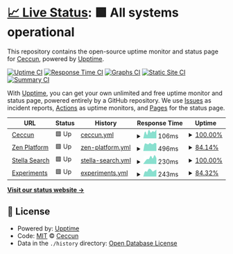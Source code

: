 # [📈 Live Status](https://demo.upptime.js.org): <!--live status--> **🟩 All systems operational**

This repository contains the open-source uptime monitor and status page for [Ceccun](https://ceccun.com), powered by [Upptime](https://github.com/upptime/upptime).

[![Uptime CI](https://github.com/stel-la/status/workflows/Uptime%20CI/badge.svg)](https://github.com/stel-la/status/actions?query=workflow%3A%22Uptime+CI%22)
[![Response Time CI](https://github.com/stel-la/status/workflows/Response%20Time%20CI/badge.svg)](https://github.com/stel-la/status/actions?query=workflow%3A%22Response+Time+CI%22)
[![Graphs CI](https://github.com/stel-la/status/workflows/Graphs%20CI/badge.svg)](https://github.com/stel-la/status/actions?query=workflow%3A%22Graphs+CI%22)
[![Static Site CI](https://github.com/stel-la/status/workflows/Static%20Site%20CI/badge.svg)](https://github.com/stel-la/status/actions?query=workflow%3A%22Static+Site+CI%22)
[![Summary CI](https://github.com/stel-la/status/workflows/Summary%20CI/badge.svg)](https://github.com/stel-la/status/actions?query=workflow%3A%22Summary+CI%22)

With [Upptime](https://upptime.js.org), you can get your own unlimited and free uptime monitor and status page, powered entirely by a GitHub repository. We use [Issues](https://github.com/stel-la/status/issues) as incident reports, [Actions](https://github.com/stel-la/status/actions) as uptime monitors, and [Pages](https://demo.upptime.js.org) for the status page.

<!--start: status pages-->
<!-- This summary is generated by Upptime (https://github.com/upptime/upptime) -->
<!-- Do not edit this manually, your changes will be overwritten -->
<!-- prettier-ignore -->
| URL | Status | History | Response Time | Uptime |
| --- | ------ | ------- | ------------- | ------ |
| <img alt="" src="https://icons.duckduckgo.com/ip3/ceccun.com.ico" height="13"> [Ceccun](https://ceccun.com) | 🟩 Up | [ceccun.yml](https://github.com/ceccun/status/commits/HEAD/history/ceccun.yml) | <details><summary><img alt="Response time graph" src="./graphs/ceccun/response-time-week.png" height="20"> 106ms</summary><br><a href="https://status.ceccun.com/history/ceccun"><img alt="Response time 128" src="https://img.shields.io/endpoint?url=https%3A%2F%2Fraw.githubusercontent.com%2Fceccun%2Fstatus%2FHEAD%2Fapi%2Fceccun%2Fresponse-time.json"></a><br><a href="https://status.ceccun.com/history/ceccun"><img alt="24-hour response time 140" src="https://img.shields.io/endpoint?url=https%3A%2F%2Fraw.githubusercontent.com%2Fceccun%2Fstatus%2FHEAD%2Fapi%2Fceccun%2Fresponse-time-day.json"></a><br><a href="https://status.ceccun.com/history/ceccun"><img alt="7-day response time 106" src="https://img.shields.io/endpoint?url=https%3A%2F%2Fraw.githubusercontent.com%2Fceccun%2Fstatus%2FHEAD%2Fapi%2Fceccun%2Fresponse-time-week.json"></a><br><a href="https://status.ceccun.com/history/ceccun"><img alt="30-day response time 139" src="https://img.shields.io/endpoint?url=https%3A%2F%2Fraw.githubusercontent.com%2Fceccun%2Fstatus%2FHEAD%2Fapi%2Fceccun%2Fresponse-time-month.json"></a><br><a href="https://status.ceccun.com/history/ceccun"><img alt="1-year response time 128" src="https://img.shields.io/endpoint?url=https%3A%2F%2Fraw.githubusercontent.com%2Fceccun%2Fstatus%2FHEAD%2Fapi%2Fceccun%2Fresponse-time-year.json"></a></details> | <details><summary><a href="https://status.ceccun.com/history/ceccun">100.00%</a></summary><a href="https://status.ceccun.com/history/ceccun"><img alt="All-time uptime 100.00%" src="https://img.shields.io/endpoint?url=https%3A%2F%2Fraw.githubusercontent.com%2Fceccun%2Fstatus%2FHEAD%2Fapi%2Fceccun%2Fuptime.json"></a><br><a href="https://status.ceccun.com/history/ceccun"><img alt="24-hour uptime 100.00%" src="https://img.shields.io/endpoint?url=https%3A%2F%2Fraw.githubusercontent.com%2Fceccun%2Fstatus%2FHEAD%2Fapi%2Fceccun%2Fuptime-day.json"></a><br><a href="https://status.ceccun.com/history/ceccun"><img alt="7-day uptime 100.00%" src="https://img.shields.io/endpoint?url=https%3A%2F%2Fraw.githubusercontent.com%2Fceccun%2Fstatus%2FHEAD%2Fapi%2Fceccun%2Fuptime-week.json"></a><br><a href="https://status.ceccun.com/history/ceccun"><img alt="30-day uptime 100.00%" src="https://img.shields.io/endpoint?url=https%3A%2F%2Fraw.githubusercontent.com%2Fceccun%2Fstatus%2FHEAD%2Fapi%2Fceccun%2Fuptime-month.json"></a><br><a href="https://status.ceccun.com/history/ceccun"><img alt="1-year uptime 100.00%" src="https://img.shields.io/endpoint?url=https%3A%2F%2Fraw.githubusercontent.com%2Fceccun%2Fstatus%2FHEAD%2Fapi%2Fceccun%2Fuptime-year.json"></a></details>
| <img alt="" src="https://icons.duckduckgo.com/ip3/uowbo.ceccun.com.ico" height="13"> [Zen Platform](https://uowbo.ceccun.com) | 🟩 Up | [zen-platform.yml](https://github.com/ceccun/status/commits/HEAD/history/zen-platform.yml) | <details><summary><img alt="Response time graph" src="./graphs/zen-platform/response-time-week.png" height="20"> 496ms</summary><br><a href="https://status.ceccun.com/history/zen-platform"><img alt="Response time 448" src="https://img.shields.io/endpoint?url=https%3A%2F%2Fraw.githubusercontent.com%2Fceccun%2Fstatus%2FHEAD%2Fapi%2Fzen-platform%2Fresponse-time.json"></a><br><a href="https://status.ceccun.com/history/zen-platform"><img alt="24-hour response time 500" src="https://img.shields.io/endpoint?url=https%3A%2F%2Fraw.githubusercontent.com%2Fceccun%2Fstatus%2FHEAD%2Fapi%2Fzen-platform%2Fresponse-time-day.json"></a><br><a href="https://status.ceccun.com/history/zen-platform"><img alt="7-day response time 496" src="https://img.shields.io/endpoint?url=https%3A%2F%2Fraw.githubusercontent.com%2Fceccun%2Fstatus%2FHEAD%2Fapi%2Fzen-platform%2Fresponse-time-week.json"></a><br><a href="https://status.ceccun.com/history/zen-platform"><img alt="30-day response time 549" src="https://img.shields.io/endpoint?url=https%3A%2F%2Fraw.githubusercontent.com%2Fceccun%2Fstatus%2FHEAD%2Fapi%2Fzen-platform%2Fresponse-time-month.json"></a><br><a href="https://status.ceccun.com/history/zen-platform"><img alt="1-year response time 448" src="https://img.shields.io/endpoint?url=https%3A%2F%2Fraw.githubusercontent.com%2Fceccun%2Fstatus%2FHEAD%2Fapi%2Fzen-platform%2Fresponse-time-year.json"></a></details> | <details><summary><a href="https://status.ceccun.com/history/zen-platform">84.14%</a></summary><a href="https://status.ceccun.com/history/zen-platform"><img alt="All-time uptime 92.64%" src="https://img.shields.io/endpoint?url=https%3A%2F%2Fraw.githubusercontent.com%2Fceccun%2Fstatus%2FHEAD%2Fapi%2Fzen-platform%2Fuptime.json"></a><br><a href="https://status.ceccun.com/history/zen-platform"><img alt="24-hour uptime 100.00%" src="https://img.shields.io/endpoint?url=https%3A%2F%2Fraw.githubusercontent.com%2Fceccun%2Fstatus%2FHEAD%2Fapi%2Fzen-platform%2Fuptime-day.json"></a><br><a href="https://status.ceccun.com/history/zen-platform"><img alt="7-day uptime 84.14%" src="https://img.shields.io/endpoint?url=https%3A%2F%2Fraw.githubusercontent.com%2Fceccun%2Fstatus%2FHEAD%2Fapi%2Fzen-platform%2Fuptime-week.json"></a><br><a href="https://status.ceccun.com/history/zen-platform"><img alt="30-day uptime 94.27%" src="https://img.shields.io/endpoint?url=https%3A%2F%2Fraw.githubusercontent.com%2Fceccun%2Fstatus%2FHEAD%2Fapi%2Fzen-platform%2Fuptime-month.json"></a><br><a href="https://status.ceccun.com/history/zen-platform"><img alt="1-year uptime 92.64%" src="https://img.shields.io/endpoint?url=https%3A%2F%2Fraw.githubusercontent.com%2Fceccun%2Fstatus%2FHEAD%2Fapi%2Fzen-platform%2Fuptime-year.json"></a></details>
| <img alt="" src="https://icons.duckduckgo.com/ip3/stella.hs.vc.ico" height="13"> [Stella Search](https://stella.hs.vc/) | 🟩 Up | [stella-search.yml](https://github.com/ceccun/status/commits/HEAD/history/stella-search.yml) | <details><summary><img alt="Response time graph" src="./graphs/stella-search/response-time-week.png" height="20"> 230ms</summary><br><a href="https://status.ceccun.com/history/stella-search"><img alt="Response time 508" src="https://img.shields.io/endpoint?url=https%3A%2F%2Fraw.githubusercontent.com%2Fceccun%2Fstatus%2FHEAD%2Fapi%2Fstella-search%2Fresponse-time.json"></a><br><a href="https://status.ceccun.com/history/stella-search"><img alt="24-hour response time 229" src="https://img.shields.io/endpoint?url=https%3A%2F%2Fraw.githubusercontent.com%2Fceccun%2Fstatus%2FHEAD%2Fapi%2Fstella-search%2Fresponse-time-day.json"></a><br><a href="https://status.ceccun.com/history/stella-search"><img alt="7-day response time 230" src="https://img.shields.io/endpoint?url=https%3A%2F%2Fraw.githubusercontent.com%2Fceccun%2Fstatus%2FHEAD%2Fapi%2Fstella-search%2Fresponse-time-week.json"></a><br><a href="https://status.ceccun.com/history/stella-search"><img alt="30-day response time 396" src="https://img.shields.io/endpoint?url=https%3A%2F%2Fraw.githubusercontent.com%2Fceccun%2Fstatus%2FHEAD%2Fapi%2Fstella-search%2Fresponse-time-month.json"></a><br><a href="https://status.ceccun.com/history/stella-search"><img alt="1-year response time 508" src="https://img.shields.io/endpoint?url=https%3A%2F%2Fraw.githubusercontent.com%2Fceccun%2Fstatus%2FHEAD%2Fapi%2Fstella-search%2Fresponse-time-year.json"></a></details> | <details><summary><a href="https://status.ceccun.com/history/stella-search">100.00%</a></summary><a href="https://status.ceccun.com/history/stella-search"><img alt="All-time uptime 100.00%" src="https://img.shields.io/endpoint?url=https%3A%2F%2Fraw.githubusercontent.com%2Fceccun%2Fstatus%2FHEAD%2Fapi%2Fstella-search%2Fuptime.json"></a><br><a href="https://status.ceccun.com/history/stella-search"><img alt="24-hour uptime 100.00%" src="https://img.shields.io/endpoint?url=https%3A%2F%2Fraw.githubusercontent.com%2Fceccun%2Fstatus%2FHEAD%2Fapi%2Fstella-search%2Fuptime-day.json"></a><br><a href="https://status.ceccun.com/history/stella-search"><img alt="7-day uptime 100.00%" src="https://img.shields.io/endpoint?url=https%3A%2F%2Fraw.githubusercontent.com%2Fceccun%2Fstatus%2FHEAD%2Fapi%2Fstella-search%2Fuptime-week.json"></a><br><a href="https://status.ceccun.com/history/stella-search"><img alt="30-day uptime 100.00%" src="https://img.shields.io/endpoint?url=https%3A%2F%2Fraw.githubusercontent.com%2Fceccun%2Fstatus%2FHEAD%2Fapi%2Fstella-search%2Fuptime-month.json"></a><br><a href="https://status.ceccun.com/history/stella-search"><img alt="1-year uptime 100.00%" src="https://img.shields.io/endpoint?url=https%3A%2F%2Fraw.githubusercontent.com%2Fceccun%2Fstatus%2FHEAD%2Fapi%2Fstella-search%2Fuptime-year.json"></a></details>
| <img alt="" src="https://icons.duckduckgo.com/ip3/insecure.psychic-couscous.labs.ceccun.com.ico" height="13"> [Experiments](http://insecure.psychic-couscous.labs.ceccun.com/) | 🟩 Up | [experiments.yml](https://github.com/ceccun/status/commits/HEAD/history/experiments.yml) | <details><summary><img alt="Response time graph" src="./graphs/experiments/response-time-week.png" height="20"> 243ms</summary><br><a href="https://status.ceccun.com/history/experiments"><img alt="Response time 270" src="https://img.shields.io/endpoint?url=https%3A%2F%2Fraw.githubusercontent.com%2Fceccun%2Fstatus%2FHEAD%2Fapi%2Fexperiments%2Fresponse-time.json"></a><br><a href="https://status.ceccun.com/history/experiments"><img alt="24-hour response time 275" src="https://img.shields.io/endpoint?url=https%3A%2F%2Fraw.githubusercontent.com%2Fceccun%2Fstatus%2FHEAD%2Fapi%2Fexperiments%2Fresponse-time-day.json"></a><br><a href="https://status.ceccun.com/history/experiments"><img alt="7-day response time 243" src="https://img.shields.io/endpoint?url=https%3A%2F%2Fraw.githubusercontent.com%2Fceccun%2Fstatus%2FHEAD%2Fapi%2Fexperiments%2Fresponse-time-week.json"></a><br><a href="https://status.ceccun.com/history/experiments"><img alt="30-day response time 262" src="https://img.shields.io/endpoint?url=https%3A%2F%2Fraw.githubusercontent.com%2Fceccun%2Fstatus%2FHEAD%2Fapi%2Fexperiments%2Fresponse-time-month.json"></a><br><a href="https://status.ceccun.com/history/experiments"><img alt="1-year response time 270" src="https://img.shields.io/endpoint?url=https%3A%2F%2Fraw.githubusercontent.com%2Fceccun%2Fstatus%2FHEAD%2Fapi%2Fexperiments%2Fresponse-time-year.json"></a></details> | <details><summary><a href="https://status.ceccun.com/history/experiments">84.32%</a></summary><a href="https://status.ceccun.com/history/experiments"><img alt="All-time uptime 97.29%" src="https://img.shields.io/endpoint?url=https%3A%2F%2Fraw.githubusercontent.com%2Fceccun%2Fstatus%2FHEAD%2Fapi%2Fexperiments%2Fuptime.json"></a><br><a href="https://status.ceccun.com/history/experiments"><img alt="24-hour uptime 100.00%" src="https://img.shields.io/endpoint?url=https%3A%2F%2Fraw.githubusercontent.com%2Fceccun%2Fstatus%2FHEAD%2Fapi%2Fexperiments%2Fuptime-day.json"></a><br><a href="https://status.ceccun.com/history/experiments"><img alt="7-day uptime 84.32%" src="https://img.shields.io/endpoint?url=https%3A%2F%2Fraw.githubusercontent.com%2Fceccun%2Fstatus%2FHEAD%2Fapi%2Fexperiments%2Fuptime-week.json"></a><br><a href="https://status.ceccun.com/history/experiments"><img alt="30-day uptime 94.47%" src="https://img.shields.io/endpoint?url=https%3A%2F%2Fraw.githubusercontent.com%2Fceccun%2Fstatus%2FHEAD%2Fapi%2Fexperiments%2Fuptime-month.json"></a><br><a href="https://status.ceccun.com/history/experiments"><img alt="1-year uptime 97.29%" src="https://img.shields.io/endpoint?url=https%3A%2F%2Fraw.githubusercontent.com%2Fceccun%2Fstatus%2FHEAD%2Fapi%2Fexperiments%2Fuptime-year.json"></a></details>

<!--end: status pages-->

[**Visit our status website →**](https://demo.upptime.js.org)

## 📄 License

- Powered by: [Upptime](https://github.com/upptime/upptime)
- Code: [MIT](./LICENSE) © [Ceccun](https://ceccun.com)
- Data in the `./history` directory: [Open Database License](https://opendatacommons.org/licenses/odbl/1-0/)
